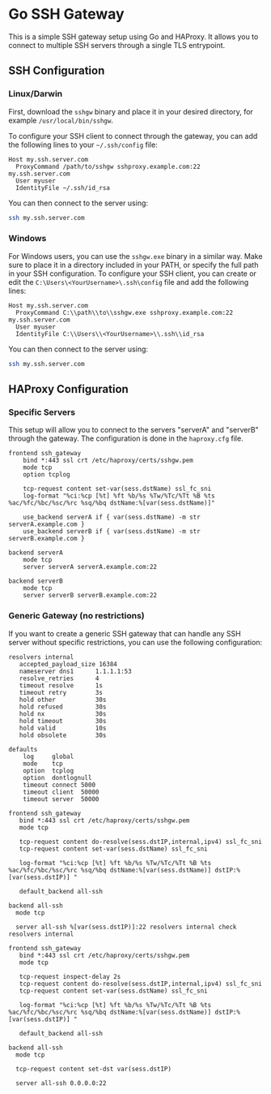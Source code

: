 # Go SSH Gateway
This is a simple SSH gateway setup using Go and HAProxy. It allows you to connect to multiple SSH servers through a single TLS entrypoint.

## SSH Configuration
### Linux/Darwin
First, download the `sshgw` binary and place it in your desired directory, for example `/usr/local/bin/sshgw`.

To configure your SSH client to connect through the gateway, you can add the following lines to your `~/.ssh/config` file:

```ssh
Host my.ssh.server.com
  ProxyCommand /path/to/sshgw sshproxy.example.com:22 my.ssh.server.com
  User myuser
  IdentityFile ~/.ssh/id_rsa
```

You can then connect to the server using:

```bash
ssh my.ssh.server.com
```

### Windows
For Windows users, you can use the `sshgw.exe` binary in a similar way. Make sure to place it in a directory included in your PATH, or specify the full path in your SSH configuration.
To configure your SSH client, you can create or edit the `C:\Users\<YourUsername>\.ssh\config` file and add the following lines:

```ssh
Host my.ssh.server.com
  ProxyCommand C:\\path\\to\\sshgw.exe sshproxy.example.com:22 my.ssh.server.com
  User myuser
  IdentityFile C:\\Users\\<YourUsername>\\.ssh\\id_rsa
```

You can then connect to the server using:

```bash
ssh my.ssh.server.com
```

## HAProxy Configuration
### Specific Servers
This setup will allow you to connect to the servers "serverA" and "serverB" through the gateway. The configuration is done in the `haproxy.cfg` file.

```config
frontend ssh_gateway
    bind *:443 ssl crt /etc/haproxy/certs/sshgw.pem
    mode tcp
    option tcplog

    tcp-request content set-var(sess.dstName) ssl_fc_sni
    log-format "%ci:%cp [%t] %ft %b/%s %Tw/%Tc/%Tt %B %ts %ac/%fc/%bc/%sc/%rc %sq/%bq dstName:%[var(sess.dstName)]"

    use_backend serverA if { var(sess.dstName) -m str serverA.example.com }
    use_backend serverB if { var(sess.dstName) -m str serverB.example.com }

backend serverA
    mode tcp
    server serverA serverA.example.com:22

backend serverB
    mode tcp
    server serverB serverB.example.com:22
```

### Generic Gateway (no restrictions)
If you want to create a generic SSH gateway that can handle any SSH server without specific restrictions, you can use the following configuration:
```
resolvers internal
   accepted_payload_size 16384
   nameserver dns1      1.1.1.1:53
   resolve_retries      4
   timeout resolve      1s
   timeout retry        3s
   hold other           30s
   hold refused         30s
   hold nx              30s
   hold timeout         30s
   hold valid           10s
   hold obsolete        30s

defaults
    log     global
    mode    tcp
    option  tcplog
    option  dontlognull
    timeout connect 5000
    timeout client  50000
    timeout server  50000

frontend ssh_gateway
   bind *:443 ssl crt /etc/haproxy/certs/sshgw.pem
   mode tcp
   
   tcp-request content do-resolve(sess.dstIP,internal,ipv4) ssl_fc_sni
   tcp-request content set-var(sess.dstName) ssl_fc_sni

   log-format "%ci:%cp [%t] %ft %b/%s %Tw/%Tc/%Tt %B %ts %ac/%fc/%bc/%sc/%rc %sq/%bq dstName:%[var(sess.dstName)] dstIP:%[var(sess.dstIP)] "

   default_backend all-ssh
   
backend all-ssh
  mode tcp
  
  server all-ssh %[var(sess.dstIP)]:22 resolvers internal check resolvers internal

frontend ssh_gateway
   bind *:443 ssl crt /etc/haproxy/certs/sshgw.pem
   mode tcp
   
   tcp-request inspect-delay 2s
   tcp-request content do-resolve(sess.dstIP,internal,ipv4) ssl_fc_sni
   tcp-request content set-var(sess.dstName) ssl_fc_sni

   log-format "%ci:%cp [%t] %ft %b/%s %Tw/%Tc/%Tt %B %ts %ac/%fc/%bc/%sc/%rc %sq/%bq dstName:%[var(sess.dstName)] dstIP:%[var(sess.dstIP)] "

   default_backend all-ssh
   
backend all-ssh
  mode tcp

  tcp-request content set-dst var(sess.dstIP)

  server all-ssh 0.0.0.0:22
```